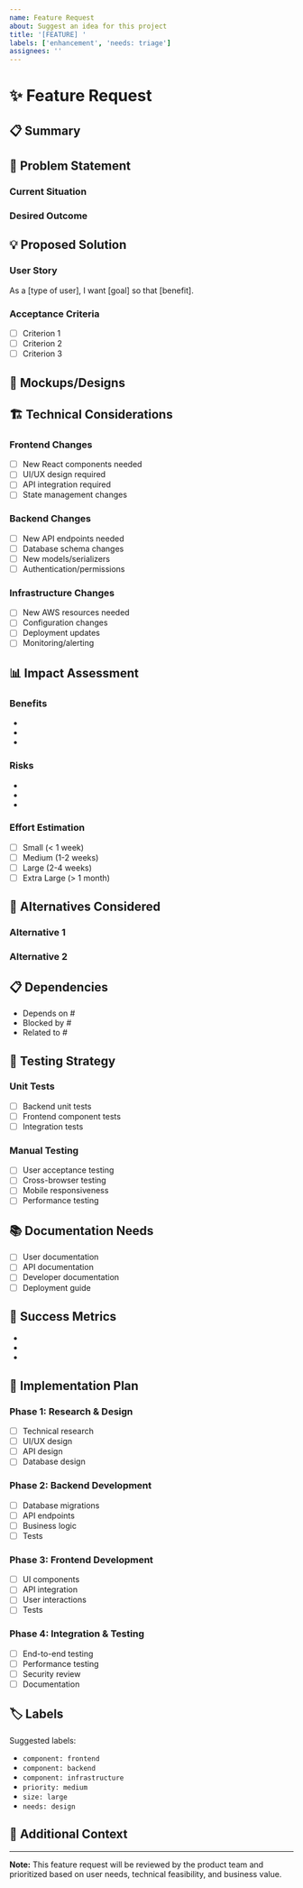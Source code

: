 ```yaml
---
name: Feature Request
about: Suggest an idea for this project
title: '[FEATURE] '
labels: ['enhancement', 'needs: triage']
assignees: ''
---
```


# ✨ Feature Request

## 📋 Summary

<!-- A clear and concise description of the feature you'd like to see -->

## 🎯 Problem Statement

<!-- What problem does this feature solve? -->

### Current Situation
<!-- Describe the current behavior or limitation -->

### Desired Outcome
<!-- Describe what you want to achieve -->

## 💡 Proposed Solution

<!-- Describe the solution you'd like to see implemented -->

### User Story
<!-- Write this as a user story -->
As a [type of user], I want [goal] so that [benefit].

### Acceptance Criteria
<!-- Define what "done" looks like -->

- [ ] Criterion 1
- [ ] Criterion 2
- [ ] Criterion 3

## 🎨 Mockups/Designs

<!-- Include any mockups, wireframes, or design ideas -->

## 🏗️ Technical Considerations

### Frontend Changes
- [ ] New React components needed
- [ ] UI/UX design required
- [ ] API integration required
- [ ] State management changes

### Backend Changes
- [ ] New API endpoints needed
- [ ] Database schema changes
- [ ] New models/serializers
- [ ] Authentication/permissions

### Infrastructure Changes
- [ ] New AWS resources needed
- [ ] Configuration changes
- [ ] Deployment updates
- [ ] Monitoring/alerting

## 📊 Impact Assessment

### Benefits
<!-- What are the benefits of implementing this feature? -->

- 
- 
- 

### Risks
<!-- What are the potential risks or challenges? -->

- 
- 
- 

### Effort Estimation
<!-- Rough estimate of implementation effort -->

- [ ] Small (< 1 week)
- [ ] Medium (1-2 weeks)
- [ ] Large (2-4 weeks)
- [ ] Extra Large (> 1 month)

## 🔄 Alternatives Considered

<!-- Describe alternative solutions you've considered -->

### Alternative 1
<!-- Description and pros/cons -->

### Alternative 2
<!-- Description and pros/cons -->

## 📋 Dependencies

<!-- List any dependencies or prerequisites -->

- Depends on #
- Blocked by #
- Related to #

## 🧪 Testing Strategy

<!-- How should this feature be tested? -->

### Unit Tests
- [ ] Backend unit tests
- [ ] Frontend component tests
- [ ] Integration tests

### Manual Testing
- [ ] User acceptance testing
- [ ] Cross-browser testing
- [ ] Mobile responsiveness
- [ ] Performance testing

## 📚 Documentation Needs

<!-- What documentation needs to be updated? -->

- [ ] User documentation
- [ ] API documentation
- [ ] Developer documentation
- [ ] Deployment guide

## 🎯 Success Metrics

<!-- How will we measure the success of this feature? -->

- 
- 
- 

## 🚀 Implementation Plan

<!-- High-level implementation phases -->

### Phase 1: Research & Design
- [ ] Technical research
- [ ] UI/UX design
- [ ] API design
- [ ] Database design

### Phase 2: Backend Development
- [ ] Database migrations
- [ ] API endpoints
- [ ] Business logic
- [ ] Tests

### Phase 3: Frontend Development
- [ ] UI components
- [ ] API integration
- [ ] User interactions
- [ ] Tests

### Phase 4: Integration & Testing
- [ ] End-to-end testing
- [ ] Performance testing
- [ ] Security review
- [ ] Documentation

## 🏷️ Labels

<!-- Suggest appropriate labels -->

Suggested labels:
- `component: frontend`
- `component: backend`
- `component: infrastructure`
- `priority: medium`
- `size: large`
- `needs: design`

## 📝 Additional Context

<!-- Add any other context, screenshots, or examples -->

---

**Note:** This feature request will be reviewed by the product team and prioritized based on user needs, technical feasibility, and business value.